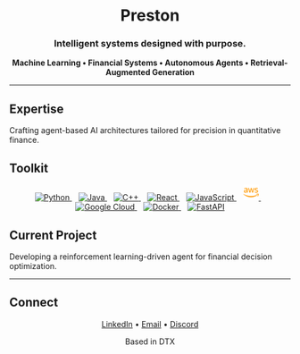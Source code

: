 <div align="center">

# Preston

### Intelligent systems designed with purpose.

**Machine Learning • Financial Systems • Autonomous Agents • Retrieval-Augmented Generation**

</div>

---

## Expertise

Crafting agent-based AI architectures tailored for precision in quantitative finance.

## Toolkit

<p align="center">
  <a href="https://www.python.org/" target="_blank" rel="noopener">
    <img src="https://cdn.jsdelivr.net/gh/devicons/devicon/icons/python/python-original.svg" alt="Python" height="28" />
  </a>
  &nbsp;&nbsp;
  <a href="https://www.java.com/en/" target="_blank" rel="noopener">
    <img src="https://cdn.jsdelivr.net/gh/devicons/devicon/icons/java/java-original.svg" alt="Java" height="28" />
  </a>
  &nbsp;&nbsp;
  <a href="https://cplusplus.com/" target="_blank" rel="noopener">
    <img src="https://cdn.jsdelivr.net/gh/devicons/devicon/icons/cplusplus/cplusplus-original.svg" alt="C++" height="28" />
  </a>
  &nbsp;&nbsp;
  <a href="https://react.dev/" target="_blank" rel="noopener">
    <img src="https://cdn.jsdelivr.net/gh/devicons/devicon/icons/react/react-original.svg" alt="React" height="28" />
  </a>
  &nbsp;&nbsp;
  <a href="https://developer.mozilla.org/en-US/docs/Web/JavaScript" target="_blank" rel="noopener">
    <img src="https://cdn.jsdelivr.net/gh/devicons/devicon/icons/javascript/javascript-original.svg" alt="JavaScript" height="28" />
  </a>
  &nbsp;&nbsp;
  <a href="https://aws.amazon.com/" target="_blank" rel="noopener">
    <img src="https://raw.githubusercontent.com/devicons/devicon/master/icons/amazonwebservices/amazonwebservices-plain-wordmark.svg" alt="AWS" height="28" />
  </a>
  &nbsp;&nbsp;
  <a href="https://cloud.google.com/" target="_blank" rel="noopener">
    <img src="https://cdn.jsdelivr.net/gh/devicons/devicon/icons/googlecloud/googlecloud-original.svg" alt="Google Cloud" height="28" />
  </a>
  &nbsp;&nbsp;
  <a href="https://www.docker.com/" target="_blank" rel="noopener">
    <img src="https://cdn.jsdelivr.net/gh/devicons/devicon/icons/docker/docker-original.svg" alt="Docker" height="28" />
  </a>
  &nbsp;&nbsp;
  <a href="https://fastapi.tiangolo.com/" target="_blank" rel="noopener">
    <img src="https://cdn.jsdelivr.net/gh/devicons/devicon/icons/fastapi/fastapi-original.svg" alt="FastAPI" height="28" />
  </a>
</p>

## Current Project

Developing a reinforcement learning-driven agent for financial decision optimization.

---

## Connect

<div align="center">

[LinkedIn](https://www.linkedin.com/in/pdj5/) • [Email](mailto:prestondjones7@gmail.com) • [Discord](https://discord.com/users/408469444646666250)

</div>

<div align="center">

Based in DTX

</div>

